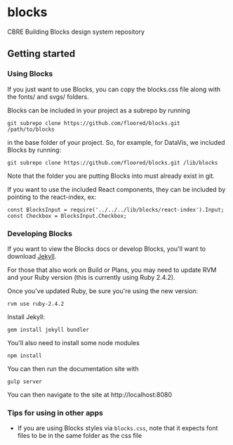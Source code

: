 # blocks

CBRE Building Blocks design system repository

## Getting started

### Using Blocks

If you just want to use Blocks, you can copy the blocks.css file along with the fonts/ and svgs/ folders.

Blocks can be included in your project as a subrepo by running
```
git subrepo clone https://github.com/floored/blocks.git /path/to/blocks
```
in the base folder of your project. So, for example, for DataVis, we included Blocks by running:
```
git subrepo clone https://github.com/floored/blocks.git /lib/blocks
```

Note that the folder you are putting Blocks into must already exist in git.

If you want to use the included React components, they can be included by pointing to the react-index, ex:
```
const BlocksInput = require('../../../lib/blocks/react-index').Input;
const Checkbox = BlocksInput.Checkbox;
```

### Developing Blocks

If you want to view the Blocks docs or develop Blocks, you'll want to download [Jekyll](https://jekyllrb.com/).

For those that also work on Build or Plans, you may need to update RVM and your Ruby version (this is currently using Ruby 2.4.2).

Once you've updated Ruby, be sure you're using the new version:
```
rvm use ruby-2.4.2
```

Install Jekyll:
```
gem install jekyll bundler
```

You'll also need to install some node modules

```
npm install
```

You can then run the documentation site with

```
gulp server
```

You can then navigate to the site at http://localhost:8080


### Tips for using in other apps
- If you are using Blocks styles via `blocks.css`, note that it expects font files to be in the same folder as the css file
